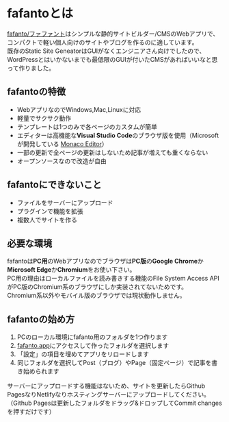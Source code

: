 # fafantoとは
[fafanto/ファファント](https://www.fafanto.app/)はシンプルな静的サイトビルダー/CMSのWebアプリで、コンパクトで軽い個人向けのサイトやブログを作るのに適しています。  
既存のStatic Site GeneatorはGUIがなくエンジニアさん向けでしたので、WordPressとはいかないまでも最低限のGUIが付いたCMSがあればいいなと思って作りました。  
## fafantoの特徴
* WebアプリなのでWindows,Mac,Linuxに対応
* 軽量でサクサク動作
* テンプレートは1つのみで各ページのカスタムが簡単
* エディターは高機能な**Visual Studio Code**のブラウザ版を使用（Microsoftが開発している [Monaco Editor](https://microsoft.github.io/monaco-editor)）
* 一部の更新で全ページの更新はしないため記事が増えても重くならない
* オープンソースなので改造が自由
## fafantoにできないこと
* ファイルをサーバーにアップロード
* プラグインで機能を拡張
* 複数人でサイトを作る

## 必要な環境
fafantoは**PC用**のWebアプリなのでブラウザは**PC版**の**Google Chrome**か**Microsoft Edge**か**Chromium**をお使い下さい。  
PC用の理由はローカルファイルを読み書きする機能のFile System Access APIがPC版のChromium系のブラウザにしか実装されてないためです。  
Chromium系以外やモバイル版のブラウザでは現状動作しません。
## fafantoの始め方
1. PCのローカル環境にfafanto用のフォルダを1つ作ります
2. [fafanto.app](https://www.fafanto.app/)にアクセスして作ったフォルダを選択します
3. 「設定」の項目を埋めてアプリをリロードします
4. 同じフォルダを選択してPost（ブログ）やPage（固定ページ）で記事を書き始められます  

サーバーにアップロードする機能はないため、サイトを更新したらGithub PagesなりNetlifyなりホスティングサーバーにアップロードしてください。（Github Pagesは更新したフォルダをドラッグ&ドロップしてCommit changesを押すだけです）
